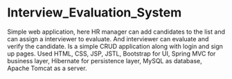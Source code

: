 # Interview_Evaluation_System
Simple web application, here HR manager can add candidates to the list and can assign a interviewer to evaluate. And interviewer can evaluate and verify the candidate. 
Is a simple CRUD application along with login and sign up pages.
Used HTML, CSS, JSP, JSTL, Bootstrap for UI,
Spring MVC for business layer, 
Hibernate for persistence layer,
MySQL as database,
Apache Tomcat as a server. 

